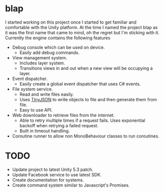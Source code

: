 # blap
I started working on this project once I started to get familiar and comfortable with the Unity platform. At the time I named the project blap as it was the first name that came to mind, oh the regret but I'm sticking with it. Currently the engine contains the following features
- Debug console which can be used on device.
  - Easily add debug commands.
- View management system.
  - Includes layer system.
  - Transitions views in and out when a new view will be occupying a layer.
- Event dispatcher.
  - Easily create a global event dispatcher that uses C# events.
- File system service.
  - Read and write files easily.
  - Uses [TinyJSON](https://github.com/pbhogan/TinyJSON) to write objects to file and then generate them from file.
  - Easy to use API.
- Web downloader to retrieve files from the internet.
  - Able to retry multiple times if a request fails. Uses exponential backoff when retrying a failed request.
  - Built in timeout handling.
- Coroutine runner to allow non MonoBehaviour classes to run coroutines.

# TODO
- Update project to latest Unity 5.3 patch.
- Update Facebook service to use latest SDK.
- Create documentation for systems.
- Create command system similar to Javascript's Promises.
